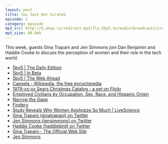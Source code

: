 ```yaml
---
layout: post
title: You Just Got Curated
episode: 1
category: episode
mp3_src: http://d.ahoy.co/redirect.mp3/fly.5by5.tv/audio/broadcasts/crossover/2012/crossover-004.mp3
mp3_size: 40.8mb
---
```


This week, guests Gina Trapani and Jen Simmons join Dan Benjamin and Haddie Cooke to discuss the perception of women and their role in the tech world.

<!---extended-->

- [5by5 | The Daily Edition][]
- [5by5 | In Beta][]
- [5by5 | The Web Ahead][]
- [Capsela - Wikipedia, the free encyclopedia][]
- [1979-xx-xx Sears Christmas Catalog - a set on Flickr][]
- [Employed Civilians by Occupation, Sex, Race, and Hispanic Origin][]
- [Narrow the Gapp][]
- [Findery][]
- [Study Reveals Why Women Apologize So Much | LiveScience][]
- [Gina Trapani (ginatrapani) on Twitter][]
- [Jen Simmons (jensimmons) on Twitter][]
- [Haddie Cooke (haddiebird) on Twitter][]
- [Gina Trapani - The Official Web Site][]
- [Jen Simmons][]

[5by5 | The Daily Edition]: http://5by5.tv/dailyedition
[5by5 | In Beta]: http://5by5.tv/inbeta
[5by5 | The Web Ahead]: http://5by5.tv/webahead
[Capsela - Wikipedia, the free encyclopedia]: http://en.wikipedia.org/wiki/Capsela
[1979-xx-xx Sears Christmas Catalog - a set on Flickr]: http://www.flickr.com/photos/wishbook/sets/1360453/
[Employed Civilians by Occupation, Sex, Race, and Hispanic Origin]: https://docs.google.com/a/5by5.tv/viewer?a=v&q=cache:6rc0ESIgJDsJ:www.census.gov/compendia/statab/2012/tables/12s0616.pdf+&hl=en&gl=us&pid=bl&srcid=ADGEESjL4bVPblfz79jmygUm__9wEraPJFgqJhaEyFfcbNjLskz9ck0GJmjZ_NLPvisrLCn9MYnFBbf2_JCd6PxgvOWWQmlweKUxeIrkJq0
[Narrow the Gapp]: http://narrowthegapp.com/
[Findery]: https://findery.com/
[Study Reveals Why Women Apologize So Much | LiveScience]: http://www.livescience.com/8698-study-reveals-women-apologize.html
[Gina Trapani (ginatrapani) on Twitter]: https://twitter.com/ginatrapani
[Jen Simmons (jensimmons) on Twitter]: https://twitter.com/jensimmons
[Haddie Cooke (haddiebird) on Twitter]: https://twitter.com/haddiebird
[Gina Trapani - The Official Web Site]: http://ginatrapani.org/
[Jen Simmons]: http://jensimmons.com/